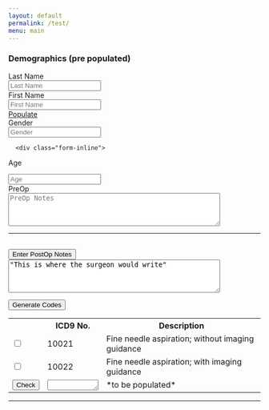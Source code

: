 ```yaml
---
layout: default
permalink: /test/
menu: main
---
```



<script>
function validateForm() {
  var x = document.forms["myForm"]["fname"].value;
  if (x == "") {
    alert("Name must be filled out");
    return false;
  }
}
</script>

<script>
function loadJSON (callback) {   

    var xobj = new XMLHttpRequest();
    xobj.overrideMimeType("application/json");
    xobj.open('GET', ({{site.baseurl}}/assets/test.json), true); // Replace 'my_data' with the path to your file
    xobj.onreadystatechange = function () {
        if (xobj.readyState == 4 && xobj.status == "200") {
            // Required use of an anonymous callback as .open will NOT return a value but simply returns undefined in asynchronous mode
            callback(xobj.responseText);
        }
    };
    xobj.send(null);  
}
</script>

### Demographics (pre populated)


<div class="form-inline">
  <label class="col-md-4 control-label" >Last Name</label>
    <div class="col-md-4 inputGroupContainer-inline">
    <div class="input-inline">
  <span class="input-group-addon"><i class="glyphicon glyphicon-user"></i></span>
  <input id="last_name" name="last_name" placeholder="Last Name" class="form-control"  type="text">
    </div>
  </div>
  <label class="col-md-4 control-label">First Name</label>  
  <div class="col-md-4 inputGroupContainer">
  <div class="input-inline">
  <input readonly id="first_name" name="first_name" placeholder="First Name" class="form-inline"  type="text">
    </div>
  </div>
<a href="#" onClick="fillFromJson(); return false;" >Populate</a>


<div class="form-inline">
  <label class="col-md-4 control-label">Gender</label>  
  <div class="col-md-4 inputGroupContainer">
    <div class="input-group">
     <span class="input-group-addon"><i class="glyphicon glyphicon-calendar"></i></span>
    <input readonly id="gender" name="gender" placeholder="Gender" class="form-control"  type="number">
    </div>
  </div>
</div>

<!-- Text input-->
      <div class="form-inline">
 <label class="col-md-4 control-label">Age</label>  
   <div class="col-md-4 inputGroupContainer">
   <div class="input-group">
   <input readonly id="age" name="age" placeholder="Age" class="form-control"  type="number">
   </div>
 </div>
</div>

<div class="form-inline">
<label class="col-md-4 control-label">PreOp</label>  
  <div class="col-md-4 inputGroupContainer">
    <div class="input-group">
    <textarea readonly rows="4" cols="50"  id="preop" name="preop" placeholder="PreOp Notes" class="form-control"  type="number"></textarea>
    </div>
  </div>
</div>


<script>
function showField() {
  var x = document.getElementById("PostOpForm");
  if (x.style.display === "none") {
    x.style.display = "block";
  } else {
    x.style.display = "none";
  }
}
</script>

<hr>
<br>
<button onclick="showField()">Enter PostOp Notes</button>

<form class="hidden" name="PostOpForm" id="PostOpForm" action="/action_page.php" method="post"  overflow-y: scroll type="hidden">
<textarea rows="4" cols="50" name = "PreOp" overflow-y: scroll >
"This is where the surgeon would write"
</textarea><br>
</form>


<button type="button" onclick="showTable()">Generate Codes</button>
<script>
function showTable() {
  var x = document.getElementById("resultsTable");
  if (x.style.display === "none") {
    x.style.display = "block";
  } else {
    x.style.display = "none";
  }
}
</script>
<script>
function addRow() {
  var x = document.getElementById("resultsTable");
  var newRow   = tableRef.insertRow(tableRef.rows.length);
}
</script>

<table style="width:100%" id="resultsTable" class="hidden">
  <tr>
    <th></th>
    <th>ICD9 No.</th>
    <th>Description</th>
  </tr>
  <tr>
    <td><input type="checkbox" name="code1" value="Code1"></td>
    <td>10021</td>
    <td> Fine needle aspiration; without imaging guidance</td>
  </tr>
  <tr>
    <td><input type="checkbox" name="code1" value="Code1"></td>
    <td>10022</td>
    <td>Fine needle aspiration; with imaging guidance</td>
  </tr>
  <tr>
    <td><button type="button" onclick="addRow()">Check</button></td>
    <td><textarea rows="1" cols="10" name = "fname" ></textarea></td>
    <td>*to be populated*</td>
  </tr>
</table>



-----------------
<script>
var myObj, myJSON, text, obj;

// Storing data:
myObj = { name: fname, gender: fgender, height: "fheight" };
myJSON = JSON.stringify(myObj);
localStorage.setItem("testJSON", myJSON);

// Retrieving data:
text = localStorage.getItem("testJSON");
obj = JSON.parse(text);
document.getElementById("demo").innerHTML = obj.name;
</script>


<script>
function myFunction() {
 document.getElementById("demo").innerHTML = "Code Num XXXXX";
}
</script>
<br>
